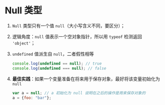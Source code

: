 # Null 类型
1. `Null` 类型只有一个值 `null`（大小写含义不同，要区分）；

2. 逻辑角度：`null` 值表示一个空对象指针，所以用 `typeof` 检测返回 `'object'`；

3. `undefined` 值派生自 `null`，二者假性相等
    ```javascript
    console.log(undefined == null); // true
    console.log(undefined === null); // false
    ```

4. **最佳实践**：如果一个变量准备在将来用于保存对象，最好将该变量初始化为 `null`
    ```javascript
    var a = null; // a 初始化为 null 说明在之后的操作是用来保存对象的
    a = {foo: "bar"};
    ```
